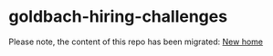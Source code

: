 # goldbach-hiring-challenges

Please note, the content of this repo has been migrated: [New home](https://github.com/gbg-engineering/hiring-challenges/tree/develop/ts-dev)